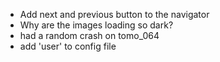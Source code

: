 - Add next and previous button to the navigator
- Why are the images loading so dark?
- had a random crash on tomo_064
- add 'user' to config file